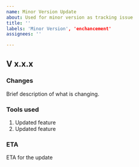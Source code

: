 ```yaml
---
name: Minor Version Update
about: Used for minor version as tracking issue
title: ''
labels: 'Minor Version', 'enchancement'
assignees: ''

---
```


## V x.x.x

### Changes
Brief description of what is changing.


### Tools used
1. Updated feature
1. Updated feature

### ETA
ETA for the update


